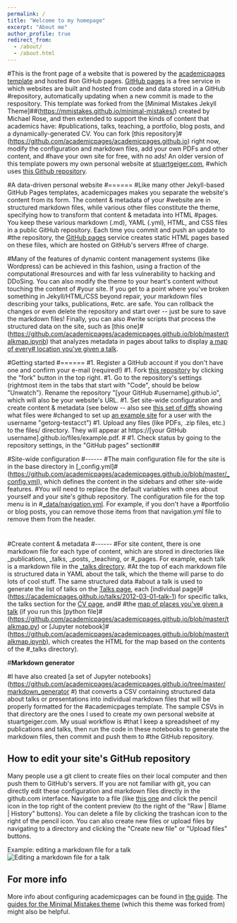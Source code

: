 ```yaml
---
permalink: /
title: "Welcome to my homepage"
excerpt: "About me"
author_profile: true
redirect_from: 
  - /about/
  - /about.html
---
```





#This is the front page of a website that is powered by the [academicpages template](https://github.com/academicpages/academicpages.github.io) and hosted #on GitHub pages. [GitHub pages](https://pages.github.com) is a free service in which websites are built and hosted from code and data stored in a GitHub #repository, automatically updating when a new commit is made to the respository. This template was forked from the [Minimal Mistakes Jekyll Theme]##(https://mmistakes.github.io/minimal-mistakes/) created by Michael Rose, and then extended to support the kinds of content that academics have: #publications, talks, teaching, a portfolio, blog posts, and a dynamically-generated CV. You can fork [this repository]#(https://github.com/academicpages/academicpages.github.io) right now, modify the configuration and markdown files, add your own PDFs and other content, and #have your own site for free, with no ads! An older version of this template powers my own personal website at [stuartgeiger.com](http://stuartgeiger.com), #which uses [this Github repository](https://github.com/staeiou/staeiou.github.io).

#A data-driven personal website
#======
#Like many other Jekyll-based GitHub Pages templates, academicpages makes you separate the website's content from its form. The content & metadata of your #website are in structured markdown files, while various other files constitute the theme, specifying how to transform that content & metadata into HTML #pages. You keep these various markdown (.md), YAML (.yml), HTML, and CSS files in a public GitHub repository. Each time you commit and push an update to #the repository, the [GitHub pages](https://pages.github.com/) service creates static HTML pages based on these files, which are hosted on GitHub's servers #free of charge.

#Many of the features of dynamic content management systems (like Wordpress) can be achieved in this fashion, using a fraction of the computational #resources and with far less vulnerability to hacking and DDoSing. You can also modify the theme to your heart's content without touching the content of #your site. If you get to a point where you've broken something in Jekyll/HTML/CSS beyond repair, your markdown files describing your talks, publications, #etc. are safe. You can rollback the changes or even delete the repository and start over -- just be sure to save the markdown files! Finally, you can also #write scripts that process the structured data on the site, such as [this one]#(https://github.com/academicpages/academicpages.github.io/blob/master/talkmap.ipynb) that analyzes metadata in pages about talks to display [a map of every# location you've given a talk](https://academicpages.github.io/talkmap.html).

#Getting started
#======
#1. Register a GitHub account if you don't have one and confirm your e-mail (required!)
#1. Fork [this repository](https://github.com/academicpages/academicpages.github.io) by clicking the "fork" button in the top right. 
#1. Go to the repository's settings (rightmost item in the tabs that start with "Code", should be below "Unwatch"). Rename the repository "[your GitHub #username].github.io", which will also be your website's URL.
#1. Set site-wide configuration and create content & metadata (see below -- also see [this set of diffs](http://archive.is/3TPas) showing what files were #changed to set up [an example site](https://getorg-testacct.github.io) for a user with the username "getorg-testacct")
#1. Upload any files (like PDFs, .zip files, etc.) to the files/ directory. They will appear at https://[your GitHub username].github.io/files/example.pdf. # 
#1. Check status by going to the repository settings, in the "GitHub pages" section##

#Site-wide configuration
#------
#The main configuration file for the site is in the base directory in [_config.yml]#(https://github.com/academicpages/academicpages.github.io/blob/master/_config.yml), which defines the content in the sidebars and other site-wide features. #You will need to replace the default variables with ones about yourself and your site's github repository. The configuration file for the top menu is in #[_data/navigation.yml](https://github.com/academicpages/academicpages.github.io/blob/master/_data/navigation.yml). For example, if you don't have a #portfolio or blog posts, you can remove those items from that navigation.yml file to remove them from the header. 
#
#Create content & metadata
#------
#For site content, there is one markdown file for each type of content, which are stored in directories like _publications, _talks, _posts, _teaching, or #_pages. For example, each talk is a markdown file in the [_talks directory](https://github.com/academicpages/academicpages.github.io/tree/master/_talks). #At the top of each markdown file is structured data in YAML about the talk, which the theme will parse to do lots of cool stuff. The same structured data #about a talk is used to generate the list of talks on the [Talks page](https://academicpages.github.io/talks), each [individual page]#(https://academicpages.github.io/talks/2012-03-01-talk-1) for specific talks, the talks section for the [CV page](https://academicpages.github.io/cv), and# #the [map of places you've given a talk](https://academicpages.github.io/talkmap.html) (if you run this [python file]#(https://github.com/academicpages/academicpages.github.io/blob/master/talkmap.py) or [Jupyter notebook]#(https://github.com/academicpages/academicpages.github.io/blob/master/talkmap.ipynb), which creates the HTML for the map based on the contents of the #_talks directory).

#**Markdown generator**

#I have also created [a set of Jupyter notebooks](https://github.com/academicpages/academicpages.github.io/tree/master/markdown_generator
#) that converts a CSV containing structured data about talks or presentations into individual markdown files that will be properly formatted for the #academicpages template. The sample CSVs in that directory are the ones I used to create my own personal website at stuartgeiger.com. My usual workflow is #that I keep a spreadsheet of my publications and talks, then run the code in these notebooks to generate the markdown files, then commit and push them to #the GitHub repository.

How to edit your site's GitHub repository
------
Many people use a git client to create files on their local computer and then push them to GitHub's servers. If you are not familiar with git, you can directly edit these configuration and markdown files directly in the github.com interface. Navigate to a file (like [this one](https://github.com/academicpages/academicpages.github.io/blob/master/_talks/2012-03-01-talk-1.md) and click the pencil icon in the top right of the content preview (to the right of the "Raw | Blame | History" buttons). You can delete a file by clicking the trashcan icon to the right of the pencil icon. You can also create new files or upload files by navigating to a directory and clicking the "Create new file" or "Upload files" buttons. 

Example: editing a markdown file for a talk
![Editing a markdown file for a talk](/images/editing-talk.png)

For more info
------
More info about configuring academicpages can be found in [the guide](https://academicpages.github.io/markdown/). The [guides for the Minimal Mistakes theme](https://mmistakes.github.io/minimal-mistakes/docs/configuration/) (which this theme was forked from) might also be helpful.
